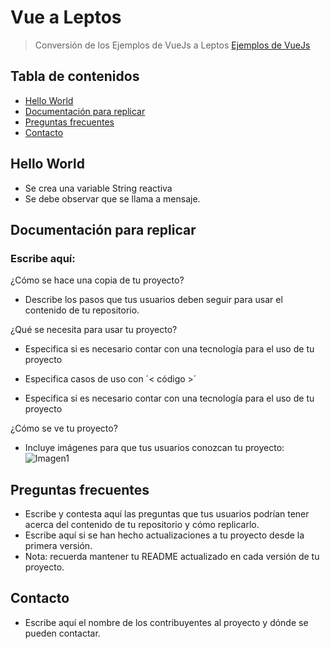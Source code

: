 # Vue a Leptos
> Conversión de los Ejemplos de VueJs a Leptos [Ejemplos de VueJs](https://vuejs.org/examples/#hello-world)

## Tabla de contenidos
* [Hello World](#HelloWorld)
* [Documentación para replicar](#replicar)
* [Preguntas frecuentes](#preguntas)
* [Contacto](#contacto)

## Hello World <a name="HelloWorld"></a> 
  - Se crea una variable String reactiva
  - Se debe observar que se llama a mensaje.

## Documentación para replicar <a name="replicar"></a> 
  ### Escribe aquí:
  ¿Cómo se hace una copia de tu proyecto?
  - Describe los pasos que tus usuarios deben seguir para usar el contenido de  tu repositorio.

  ¿Qué se necesita para usar tu proyecto?
  - Especifica si es necesario contar con una tecnología para el uso de tu proyecto
  - Especifica casos de uso con ´< código >´

  - Especifica si es necesario contar con una tecnología para el uso de tu proyecto

  ¿Cómo se ve tu proyecto?
  - Incluye imágenes para que tus usuarios conozcan tu proyecto:
  ![Imagen1](https://user-images.githubusercontent.com/69361149/160888732-44fef9de-b60b-43e3-ba1e-1bf1ae004b52.png)

## Preguntas frecuentes <a name="preguntas"></a> 
- Escribe y contesta aquí las preguntas que tus usuarios podrían tener acerca del contenido de tu repositorio y cómo replicarlo.
- Escribe aquí si se han hecho actualizaciones a tu proyecto desde la primera versión.
- Nota: recuerda mantener tu README actualizado en cada versión de tu proyecto.

## Contacto 
- Escribe aquí el nombre de los contribuyentes al proyecto y dónde se pueden contactar.
